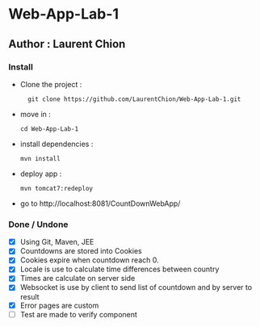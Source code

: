 # Web-App-Lab-1
## Author : Laurent Chion

### Install
  - Clone the project :
    ````
      git clone https://github.com/LaurentChion/Web-App-Lab-1.git
    ````
  - move in :
    ````
    cd Web-App-Lab-1
    ````
  - install dependencies :
    ````
    mvn install
    ````
  - deploy app :
    ````
    mvn tomcat7:redeploy
    ````
  - go to http://localhost:8081/CountDownWebApp/

### Done / Undone

- [x] Using Git, Maven, JEE
- [x] Countdowns are stored into Cookies
- [x] Cookies expire when countdown reach 0.
- [x] Locale is use to calculate time differences between country
- [x] Times are calculate on server side
- [x] Websocket is use by client to send list of countdown and by server to result
- [x] Error pages are custom
- [ ] Test are made to verify component
